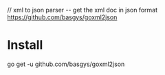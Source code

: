 // xml to json parser -- get the xml doc in json format
https://github.com/basgys/goxml2json

Install
====================================
go get -u github.com/basgys/goxml2json

